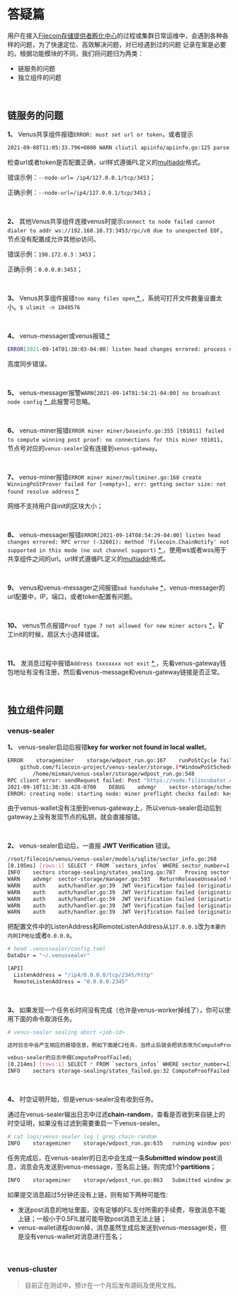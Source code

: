 # 答疑篇

用户在接入[Filecoin存储提供者孵化中心](https://venus.filecoin.io/zh/incubation/Rules.html)的过程或集群日常运维中，会遇到各种各样的问题，为了快速定位、高效解决问题，对已经遇到过的问题
记录在案是必要的。根据功能模块的不同，我们将问题归为两类：

- 链服务的问题
- 独立组件的问题

</br>

## 链服务的问题

**1、** Venus共享组件报错`ERROR: must set url or token`，或者提示

```bash
2021-09-08T11:05:33.796+0800 WARN cliutil apiinfo/apiinfo.go:125 parse libp2p address error , plz confirm this error failed to parse multiaddr "": empty multiaddr
```

检查url或者token是否配置正确，url样式遵循PL定义的[multiaddr](https://github.com/multiformats/go-multiaddr)格式。

错误示例：`--node-url= /ip4/127.0.0.1/tcp/3453`；

正确示例：`--node-url=/ip4/127.0.0.1/tcp/3453`；

</br>

**2、** 其他Venus共享组件连接venus时提示`connect to node failed cannot dialer to addr ws://192.168.10.73:3453/rpc/v0 due to unexpected EOF`，节点没有配置成允许其他ip访问。

错误示例：`198.172.0.3：3453`；

正确示例：`0.0.0.0:3453`；

</br>

**3、** Venus共享组件报错`too many files open`[ * ](https://filecoinproject.slack.com/archives/CEHHJNJS3/p1631578830055000?thread_ts=1631506523.042700&cid=CEHHJNJS3)，系统可打开文件数量设置太小。`$ ulimit -n 1048576`

</br>

**4、** venus-messager或venus报错[ * ](https://filecoinproject.slack.com/archives/CEHHJNJS3/p1631597560068400?thread_ts=1631506523.042700&cid=CEHHJNJS3)

```bash
ERROR[2021-09-14T01:30:03-04:00] listen head changes errored: process new head error: process apply failed got parent receipt failed amt load: failed to root: blockstore: block not found: amt load: failed to root: blockstore: block not found
```

高度同步错误。

</br>

**5、** venus-messager报警`WARN[2021-09-14T01:54:21-04:00] no broadcast node config` [* ](https://filecoinproject.slack.com/archives/CEHHJNJS3/p1631599790073100?thread_ts=1631506523.042700&cid=CEHHJNJS3),此报警可忽略。

</br>

**6、** venus-miner报错`ERROR miner miner/baseinfo.go:355 [t01011] failed to compute winning post proof: no connections for this miner t01011`，节点号对应的`venus-sealer`没有连接到`venus-gateway`。

</br>

**7、** venus-miner报错`ERROR miner miner/multiminer.go:168 create WinningPoStProver failed for [<empty>], err: getting sector size: not found resolve address` [ * ](https://filecoinproject.slack.com/archives/CEHHJNJS3/p1631621284077800?thread_ts=1631506523.042700&cid=CEHHJNJS3)

网络不支持用户自init的区块大小；

</br>

**8、** venus-messager报错`ERROR[2021-09-14T08:54:29-04:00] listen head changes errored: RPC error (-32601): method 'Filecoin.ChainNotify' not supported in this mode (no out channel support)` [ * ](https://filecoinproject.slack.com/archives/CEHHJNJS3/p1631624179079100?thread_ts=1631506523.042700&cid=CEHHJNJS3)，使用ws或者wss用于共享组件之间的url。url样式遵循PL定义的[multiaddr](https://github.com/multiformats/go-multiaddr)格式。

</br>

**9、** venus和venus-messager之间报错`bad handshake` [*](https://filecoinproject.slack.com/archives/CEHHJNJS3/p1631626576083200?thread_ts=1631506523.042700&cid=CEHHJNJS3)，venus-messager的url配置中，IP，端口，或者token配置有问题。

</br>

**10、** venus节点报错`Proof type 7 not allowed for new miner actors` [*](https://filecoinproject.slack.com/archives/C02E95ZU5PG/p1631758710080500)，矿工init的时候，扇区大小选择错误。

</br>

**11、** 发消息过程中报错`Address txxxxxxx not exit` [* ](https://filecoinproject.slack.com/archives/C02E95ZU5PG/p1631762887093700)，先看venus-gateway钱包地址有没有注册，然后看venus-message和venus-gateway链接是否正常。

</br>

## 独立组件问题

### venus-sealer

**1、** venus-sealer启动后报错**key for worker not found in local wallet**。

```bash
ERROR    storageminer    storage/wdpost_run.go:107    runPoStCycle failed: getting network version:
    github.com/filecoin-project/venus-sealer/storage.(*WindowPoStScheduler).runPoStCycle
        /home/mixman/venus-sealer/storage/wdpost_run.go:548
RPC client error: sendRequest failed: Post "https://node.filincubator.com:81/rpc/v1": context canceled
2021-09-10T11:38:33.428-0700    DEBUG    advmgr    sector-storage/sched_worker.go:494    worker 50e56d31-7b2a-4d7e-b8f3-e2271a37a339 dropped
ERROR: creating node: starting node: miner preflight checks failed: key for worker not found in local wallet
```

由于venus-wallet没有注册到venus-gateway上，所以venus-sealer启动后到gateway上没有发现节点的私钥，就会直接报错。

</br>

**2、** venus-sealer启动后，一直报 **JWT Verification** 错误。

```bash
/root/filecoin/venus/venus-sealer/models/sqlite/sector_info.go:268
[0.195ms] [rows:1] SELECT * FROM `sectors_infos` WHERE sector_number=1 LIMIT 1
INFO	sectors	storage-sealing/states_sealing.go:787	Proving sector 1
WARN	advmgr	sector-storage/manager.go:593	ReturnReleaseUnsealed todo
WARN	auth	auth/handler.go:39	JWT Verification failed (originating from 127.0.0.1:39758): JWT Verification failed: jwt: HMAC verification failed
WARN	auth	auth/handler.go:39	JWT Verification failed (originating from 127.0.0.1:39758): JWT Verification failed: jwt: HMAC verification failed
WARN	auth	auth/handler.go:39	JWT Verification failed (originating from 127.0.0.1:39758): JWT Verification failed: jwt: HMAC verification failed
WARN	auth	auth/handler.go:39	JWT Verification failed (originating from 127.0.0.1:39758): JWT Verification failed: jwt: HMAC verification failed
WARN	auth	auth/handler.go:39	JWT Verification failed (originating from 127.0.0.1:39758): JWT Verification failed: jwt: HMAC verification failed
```

把配置文件中的ListenAddress和RemoteListenAddress从`127.0.0.1`改为`本要的内网IP地址`或者`0.0.0.0`。

```bash
# head .venussealer/config.toml
DataDir = "~/.venussealer"

[API]
  ListenAddress = "/ip4/0.0.0.0/tcp/2345/http"
  RemoteListenAddress = "0.0.0.0:2345"
```

</br>

**3、** 如果发现一个任务长时间没有完成（也许是venus-worker掉线了），你可以使用下面的命令取消任务。

```bash
# venus-sealer sealing abort <job-id>

这时日志中会产生相应的报错信息，例如下面是C2任务，当终止后就会把状态改为ComputeProofFailed，等待1分钟后，其它未领取到任务的worker就可以来领取了;

vebus-sealer的日志中报ComputeProofFailed;
[0.214ms] [rows:1] SELECT * FROM `sectors_infos` WHERE sector_number=111 LIMIT 1
INFO	sectors	storage-sealing/states_failed.go:32	ComputeProofFailed(111), waiting 59.474264909s before retrying
```

</br>

**4、** 时空证明开始，但是venus-sealer没有收到任务。

通过在venus-sealer输出日志中过滤**chain-random**，查看是否收到来自链上的时空证明，如果没有过滤到需要重启一下venus-sealer。

```bash
# cat logs/venus-sealer.log | grep chain-random
INFO	storageminer	storage/wdpost_run.go:635	running window post	{"chain-random": "LQoWxGJONq9JSm7fu8qvmEHBnoYqnKMHjoFELSOvuvo=", "deadline": {"CurrentEpoch":1109280,"PeriodStart":1109289,"Index":0,"Open":1109289,"Close":1109349,"Challenge":1109269,"FaultCutoff":1109219,"WPoStPeriodDeadlines":48,"WPoStProvingPeriod":2880,"WPoStChallengeWindow":60,"WPoStChallengeLookback":20,"FaultDeclarationCutoff":70}, "height": "1109280", "skipped": 0}
```

任务完成后，在venus-sealer的日志中会生成一条**Submitted window post**消息，消息会先发送到venus-message，签名后上链。则完成1个**partitions**；

```bash
INFO	storageminer	storage/wdpost_run.go:863	Submitted window post: 06df4a21-a0b7-4436-9473-07eae0fd382f
```

如果提交消息超过5分钟还没有上链，则有如下两种可能性:

- 发送post消息的地址里面，没有足够的FIL支付所需的手续费，导致消息不能上链；一般小于0.5FIL就可能导致post消息无法上链；
- venus-wallet进程down掉，消息虽然生成后发送到venus-messager处，但是没有venus-wallet对消息进行签名；

</br>

### venus-cluster

> 目前正在测试中，预计在一个月后发布源码及使用文档。
